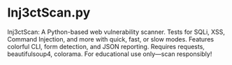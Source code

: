 # Inj3ctScan.py
Inj3ctScan: A Python-based web vulnerability scanner. Tests for SQLi, XSS, Command Injection, and more with quick, fast, or slow modes. Features colorful CLI, form detection, and JSON reporting. Requires requests, beautifulsoup4, colorama. For educational use only—scan responsibly!

